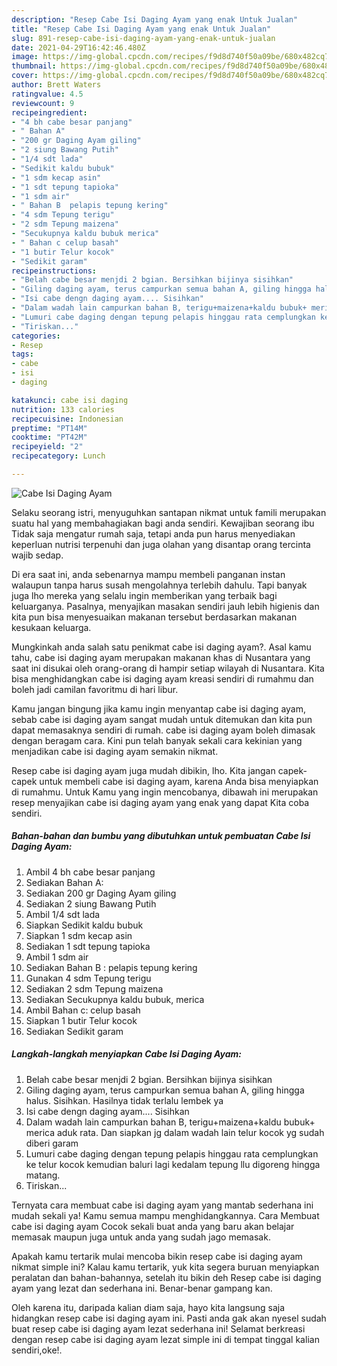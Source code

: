 ```yaml
---
description: "Resep Cabe Isi Daging Ayam yang enak Untuk Jualan"
title: "Resep Cabe Isi Daging Ayam yang enak Untuk Jualan"
slug: 891-resep-cabe-isi-daging-ayam-yang-enak-untuk-jualan
date: 2021-04-29T16:42:46.480Z
image: https://img-global.cpcdn.com/recipes/f9d8d740f50a09be/680x482cq70/cabe-isi-daging-ayam-foto-resep-utama.jpg
thumbnail: https://img-global.cpcdn.com/recipes/f9d8d740f50a09be/680x482cq70/cabe-isi-daging-ayam-foto-resep-utama.jpg
cover: https://img-global.cpcdn.com/recipes/f9d8d740f50a09be/680x482cq70/cabe-isi-daging-ayam-foto-resep-utama.jpg
author: Brett Waters
ratingvalue: 4.5
reviewcount: 9
recipeingredient:
- "4 bh cabe besar panjang"
- " Bahan A"
- "200 gr Daging Ayam giling"
- "2 siung Bawang Putih"
- "1/4 sdt lada"
- "Sedikit kaldu bubuk"
- "1 sdm kecap asin"
- "1 sdt tepung tapioka"
- "1 sdm air"
- " Bahan B  pelapis tepung kering"
- "4 sdm Tepung terigu"
- "2 sdm Tepung maizena"
- "Secukupnya kaldu bubuk merica"
- " Bahan c celup basah"
- "1 butir Telur kocok"
- "Sedikit garam"
recipeinstructions:
- "Belah cabe besar menjdi 2 bgian. Bersihkan bijinya sisihkan"
- "Giling daging ayam, terus campurkan semua bahan A, giling hingga halus. Sisihkan. Hasilnya tidak terlalu lembek ya"
- "Isi cabe dengn daging ayam.... Sisihkan"
- "Dalam wadah lain campurkan bahan B, terigu+maizena+kaldu bubuk+ merica aduk rata. Dan siapkan jg dalam wadah lain telur kocok yg sudah diberi garam"
- "Lumuri cabe daging dengan tepung pelapis hinggau rata cemplungkan ke telur kocok kemudian baluri lagi kedalam tepung llu digoreng hingga matang."
- "Tiriskan..."
categories:
- Resep
tags:
- cabe
- isi
- daging

katakunci: cabe isi daging 
nutrition: 133 calories
recipecuisine: Indonesian
preptime: "PT14M"
cooktime: "PT42M"
recipeyield: "2"
recipecategory: Lunch

---
```



![Cabe Isi Daging Ayam](https://img-global.cpcdn.com/recipes/f9d8d740f50a09be/680x482cq70/cabe-isi-daging-ayam-foto-resep-utama.jpg)

Selaku seorang istri, menyuguhkan santapan nikmat untuk famili merupakan suatu hal yang membahagiakan bagi anda sendiri. Kewajiban seorang ibu Tidak saja mengatur rumah saja, tetapi anda pun harus menyediakan keperluan nutrisi terpenuhi dan juga olahan yang disantap orang tercinta wajib sedap.

Di era  saat ini, anda sebenarnya mampu membeli panganan instan walaupun tanpa harus susah mengolahnya terlebih dahulu. Tapi banyak juga lho mereka yang selalu ingin memberikan yang terbaik bagi keluarganya. Pasalnya, menyajikan masakan sendiri jauh lebih higienis dan kita pun bisa menyesuaikan makanan tersebut berdasarkan makanan kesukaan keluarga. 



Mungkinkah anda salah satu penikmat cabe isi daging ayam?. Asal kamu tahu, cabe isi daging ayam merupakan makanan khas di Nusantara yang saat ini disukai oleh orang-orang di hampir setiap wilayah di Nusantara. Kita bisa menghidangkan cabe isi daging ayam kreasi sendiri di rumahmu dan boleh jadi camilan favoritmu di hari libur.

Kamu jangan bingung jika kamu ingin menyantap cabe isi daging ayam, sebab cabe isi daging ayam sangat mudah untuk ditemukan dan kita pun dapat memasaknya sendiri di rumah. cabe isi daging ayam boleh dimasak dengan beragam cara. Kini pun telah banyak sekali cara kekinian yang menjadikan cabe isi daging ayam semakin nikmat.

Resep cabe isi daging ayam juga mudah dibikin, lho. Kita jangan capek-capek untuk membeli cabe isi daging ayam, karena Anda bisa menyiapkan di rumahmu. Untuk Kamu yang ingin mencobanya, dibawah ini merupakan resep menyajikan cabe isi daging ayam yang enak yang dapat Kita coba sendiri.

<!--inarticleads1-->

##### Bahan-bahan dan bumbu yang dibutuhkan untuk pembuatan Cabe Isi Daging Ayam:

1. Ambil 4 bh cabe besar panjang
1. Sediakan  Bahan A:
1. Sediakan 200 gr Daging Ayam giling
1. Sediakan 2 siung Bawang Putih
1. Ambil 1/4 sdt lada
1. Siapkan Sedikit kaldu bubuk
1. Siapkan 1 sdm kecap asin
1. Sediakan 1 sdt tepung tapioka
1. Ambil 1 sdm air
1. Sediakan  Bahan B : pelapis tepung kering
1. Gunakan 4 sdm Tepung terigu
1. Sediakan 2 sdm Tepung maizena
1. Sediakan Secukupnya kaldu bubuk, merica
1. Ambil  Bahan c: celup basah
1. Siapkan 1 butir Telur kocok
1. Sediakan Sedikit garam




<!--inarticleads2-->

##### Langkah-langkah menyiapkan Cabe Isi Daging Ayam:

1. Belah cabe besar menjdi 2 bgian. Bersihkan bijinya sisihkan
1. Giling daging ayam, terus campurkan semua bahan A, giling hingga halus. Sisihkan. Hasilnya tidak terlalu lembek ya
1. Isi cabe dengn daging ayam.... Sisihkan
1. Dalam wadah lain campurkan bahan B, terigu+maizena+kaldu bubuk+ merica aduk rata. Dan siapkan jg dalam wadah lain telur kocok yg sudah diberi garam
1. Lumuri cabe daging dengan tepung pelapis hinggau rata cemplungkan ke telur kocok kemudian baluri lagi kedalam tepung llu digoreng hingga matang.
1. Tiriskan...




Ternyata cara membuat cabe isi daging ayam yang mantab sederhana ini mudah sekali ya! Kamu semua mampu menghidangkannya. Cara Membuat cabe isi daging ayam Cocok sekali buat anda yang baru akan belajar memasak maupun juga untuk anda yang sudah jago memasak.

Apakah kamu tertarik mulai mencoba bikin resep cabe isi daging ayam nikmat simple ini? Kalau kamu tertarik, yuk kita segera buruan menyiapkan peralatan dan bahan-bahannya, setelah itu bikin deh Resep cabe isi daging ayam yang lezat dan sederhana ini. Benar-benar gampang kan. 

Oleh karena itu, daripada kalian diam saja, hayo kita langsung saja hidangkan resep cabe isi daging ayam ini. Pasti anda gak akan nyesel sudah buat resep cabe isi daging ayam lezat sederhana ini! Selamat berkreasi dengan resep cabe isi daging ayam lezat simple ini di tempat tinggal kalian sendiri,oke!.

